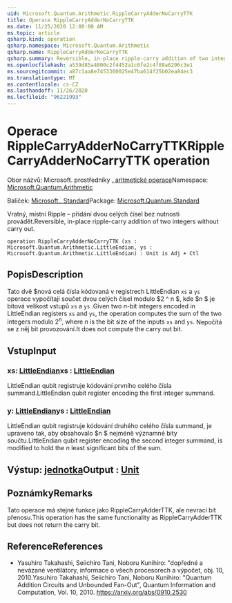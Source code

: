 ```yaml
---
uid: Microsoft.Quantum.Arithmetic.RippleCarryAdderNoCarryTTK
title: Operace RippleCarryAdderNoCarryTTK
ms.date: 11/25/2020 12:00:00 AM
ms.topic: article
qsharp.kind: operation
qsharp.namespace: Microsoft.Quantum.Arithmetic
qsharp.name: RippleCarryAdderNoCarryTTK
qsharp.summary: Reversible, in-place ripple-carry addition of two integers without carry out.
ms.openlocfilehash: a539d85a4800c2f4452a1c6fe2c4f88a6296c3e1
ms.sourcegitcommit: a87c1aa8e7453360025e47ba614f25b02ea84ec3
ms.translationtype: MT
ms.contentlocale: cs-CZ
ms.lasthandoff: 11/26/2020
ms.locfileid: "96221993"
---
```

# <a name="ripplecarryaddernocarryttk-operation"></a><span data-ttu-id="a8eb3-102">Operace RippleCarryAdderNoCarryTTK</span><span class="sxs-lookup"><span data-stu-id="a8eb3-102">RippleCarryAdderNoCarryTTK operation</span></span>

<span data-ttu-id="a8eb3-103">Obor názvů: Microsoft. prostředníky [. aritmetické operace](xref:Microsoft.Quantum.Arithmetic)</span><span class="sxs-lookup"><span data-stu-id="a8eb3-103">Namespace: [Microsoft.Quantum.Arithmetic](xref:Microsoft.Quantum.Arithmetic)</span></span>

<span data-ttu-id="a8eb3-104">Balíček: [Microsoft.. Standard](https://nuget.org/packages/Microsoft.Quantum.Standard)</span><span class="sxs-lookup"><span data-stu-id="a8eb3-104">Package: [Microsoft.Quantum.Standard](https://nuget.org/packages/Microsoft.Quantum.Standard)</span></span>


<span data-ttu-id="a8eb3-105">Vratný, místní Ripple – přidání dvou celých čísel bez nutnosti provádět.</span><span class="sxs-lookup"><span data-stu-id="a8eb3-105">Reversible, in-place ripple-carry addition of two integers without carry out.</span></span>

```qsharp
operation RippleCarryAdderNoCarryTTK (xs : Microsoft.Quantum.Arithmetic.LittleEndian, ys : Microsoft.Quantum.Arithmetic.LittleEndian) : Unit is Adj + Ctl
```


## <a name="description"></a><span data-ttu-id="a8eb3-106">Popis</span><span class="sxs-lookup"><span data-stu-id="a8eb3-106">Description</span></span>

<span data-ttu-id="a8eb3-107">Tato dvě $nová celá čísla kódovaná v registrech LittleEndian `xs` a `ys` operace vypočítají součet dvou celých čísel modulo $2 ^ n $, kde $n $ je bitová velikost vstupů `xs` a `ys` .</span><span class="sxs-lookup"><span data-stu-id="a8eb3-107">Given two $n$-bit integers encoded in LittleEndian registers `xs` and `ys`, the operation computes the sum of the two integers modulo $2^n$, where $n$ is the bit size of the inputs `xs` and `ys`.</span></span> <span data-ttu-id="a8eb3-108">Nepočítá se z něj bit provozování.</span><span class="sxs-lookup"><span data-stu-id="a8eb3-108">It does not compute the carry out bit.</span></span>

## <a name="input"></a><span data-ttu-id="a8eb3-109">Vstup</span><span class="sxs-lookup"><span data-stu-id="a8eb3-109">Input</span></span>

### <a name="xs--littleendian"></a><span data-ttu-id="a8eb3-110">xs: [LittleEndian](xref:Microsoft.Quantum.Arithmetic.LittleEndian)</span><span class="sxs-lookup"><span data-stu-id="a8eb3-110">xs : [LittleEndian](xref:Microsoft.Quantum.Arithmetic.LittleEndian)</span></span>

<span data-ttu-id="a8eb3-111">LittleEndian qubit registruje kódování prvního celého čísla summand.</span><span class="sxs-lookup"><span data-stu-id="a8eb3-111">LittleEndian qubit register encoding the first integer summand.</span></span>


### <a name="ys--littleendian"></a><span data-ttu-id="a8eb3-112">y: [LittleEndian](xref:Microsoft.Quantum.Arithmetic.LittleEndian)</span><span class="sxs-lookup"><span data-stu-id="a8eb3-112">ys : [LittleEndian](xref:Microsoft.Quantum.Arithmetic.LittleEndian)</span></span>

<span data-ttu-id="a8eb3-113">LittleEndian qubit registruje kódování druhého celého čísla summand, je upraveno tak, aby obsahovalo $n $ nejméně významné bity součtu.</span><span class="sxs-lookup"><span data-stu-id="a8eb3-113">LittleEndian qubit register encoding the second integer summand, is modified to hold the $n$ least significant bits of the sum.</span></span>



## <a name="output--unit"></a><span data-ttu-id="a8eb3-114">Výstup: [jednotka](xref:microsoft.quantum.lang-ref.unit)</span><span class="sxs-lookup"><span data-stu-id="a8eb3-114">Output : [Unit](xref:microsoft.quantum.lang-ref.unit)</span></span>



## <a name="remarks"></a><span data-ttu-id="a8eb3-115">Poznámky</span><span class="sxs-lookup"><span data-stu-id="a8eb3-115">Remarks</span></span>

<span data-ttu-id="a8eb3-116">Tato operace má stejné funkce jako RippleCarryAdderTTK, ale nevrací bit přenosu.</span><span class="sxs-lookup"><span data-stu-id="a8eb3-116">This operation has the same functionality as RippleCarryAdderTTK but does not return the carry bit.</span></span>

## <a name="references"></a><span data-ttu-id="a8eb3-117">Reference</span><span class="sxs-lookup"><span data-stu-id="a8eb3-117">References</span></span>

- <span data-ttu-id="a8eb3-118">Yasuhiro Takahashi, Seiichiro Tani, Noboru Kunihiro: "dopředné a nevázané ventilátory, informace o všech procesorech a výpočet, obj. 10, 2010.</span><span class="sxs-lookup"><span data-stu-id="a8eb3-118">Yasuhiro Takahashi, Seiichiro Tani, Noboru Kunihiro: "Quantum Addition Circuits and Unbounded Fan-Out", Quantum Information and Computation, Vol. 10, 2010.</span></span>
  https://arxiv.org/abs/0910.2530